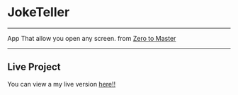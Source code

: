 # JokeTeller

***
App That allow  you open any screen.
from  [Zero to Master ](https://academy.zerotomastery.io/p/javascript-projects)
*** 
## Live Project

You can view a my live version [here!!](https://bruno0x.github.io/PictureinPicture/)



